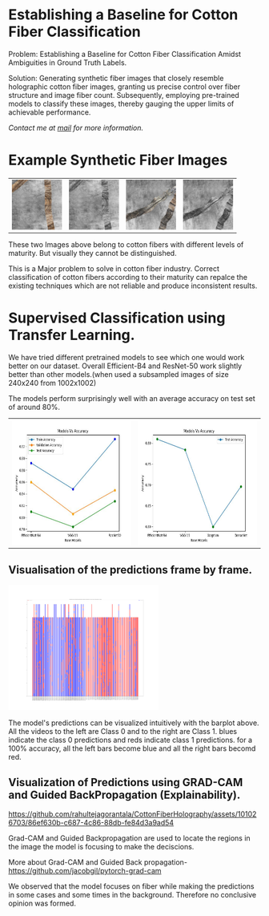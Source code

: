 # Establishing a Baseline for Cotton Fiber Classification
 
Problem: Establishing a Baseline for Cotton Fiber Classification Amidst Ambiguities in Ground Truth Labels.

Solution: Generating synthetic fiber images that closely resemble holographic cotton fiber images, granting us precise control over fiber structure and image fiber count. Subsequently, employing pre-trained models to classify these images, thereby gauging the upper limits of achievable performance.

_Contact me at [mail](mailto:tejarahul618@gmail.com) for more information._


# Example Synthetic Fiber Images 
<table>
  <tr> 
    <td><img src="https://github.com/rahultejagorantala/Synthetic_Fiber/blob/main/Images/image_8.jpg" width=100 height=100 ></td>
    <td><img src="https://github.com/rahultejagorantala/Synthetic_Fiber/blob/main/Images/image_8-BW.jpg" width=100 height=100 ></td>
    <td><img src="https://github.com/rahultejagorantala/Synthetic_Fiber/blob/main/Images/image_12.jpg" width=100 height=100 ></td>
    <td><img src="https://github.com/rahultejagorantala/Synthetic_Fiber/blob/main/Images/image_12-BW.jpg" width=100 height=100 ></td>
  </tr>
 </table>
These two Images above belong to cotton fibers with different levels of maturity. But visually they cannot be distinguished.

This is a Major problem to solve in cotton fiber industry. Correct classification of cotton fibers according to their maturity can repalce the existing 
techniques which are not reliable and produce inconsistent results.

# Supervised Classification using Transfer Learning.
We have tried different pretrained models to see which one would work better on our dataset. Overall Efficient-B4 and ResNet-50 work slightly better than other models.(when used a subsampled images of size 240x240 from 1002x1002)

The models perform surprisingly well with an average accuracy on test set of around 80%.

<table>
  <tr>
    <td><img src="https://github.com/rahultejagorantala/CottonFiberHolography/blob/main/Images/Models%20Vs%20Accuracy-1.jpg" width=300 height=250 ></td>
    <td><img src="https://github.com/rahultejagorantala/CottonFiberHolography/blob/main/Images/Models%20Vs%20Accuracy.jpg" width=300 height=250 ></td>
  </tr>
 </table>
 
##  Visualisation of the predictions frame by frame.

<tr>
 <td><img src="https://github.com/rahultejagorantala/CottonFiberHolography/blob/main/Images/Barplot.png" width=300 height=250 ></td>
</tr>

The model's predictions can be visualized intuitively with the barplot above. All the videos to the left are Class 0 and to the right are Class 1. blues indicate the class 0 predictions and reds indicate class 1 predictions. for a 100% accuracy, all the left bars become blue and all the right bars becomd red.

##  Visualization of Predictions using GRAD-CAM and Guided BackPropagation (Explainability).
https://github.com/rahultejagorantala/CottonFiberHolography/assets/101026703/86ef630b-c687-4c86-88db-fe84d3a9ad54

Grad-CAM and Guided Backpropagation are used to locate the regions in the image the model is focusing to make the deciscions.

More about Grad-CAM and Guided Back propagation- https://github.com/jacobgil/pytorch-grad-cam

We observed that the model focuses on fiber while making the predictions in some cases and some times in the background. Therefore no conclusive opinion was formed.
